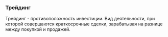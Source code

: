 ### Трейдинг
Трейдинг - противоположность инвестиции. Вид деятельности, при которой совершаются краткосрочные сделки, зарабатывая на разнице между покупкой и продажей.